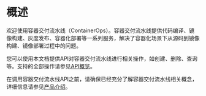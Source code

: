 # 概述<a name="ops_02_0002"></a>

欢迎使用容器交付流水线（ContainerOps）。容器交付流水线提供代码编译、镜像构建、灰度发布、容器化部署等一系列服务，解决了容器化场景下从源码到镜像构建、镜像部署过程中的问题。

您可以使用本文档提供API对容器交付流水线进行相关操作，如创建、删除、查询等。支持的全部操作请参见[API概览](API概览.md)。

在调用容器交付流水线API之前，请确保已经充分了解容器交付流水线相关概念，详细信息请参见[产品介绍](https://support.huaweicloud.com/productdesc-containerops/ops_productdesc_0001.html)。

